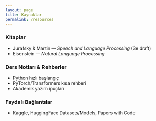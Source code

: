 ```yaml
---
layout: page
title: Kaynaklar
permalink: /resources
---
```


### Kitaplar
- Jurafsky & Martin — *Speech and Language Processing* (3e draft)
- Eisenstein — *Natural Language Processing*

### Ders Notları & Rehberler
- Python hızlı başlangıç
- PyTorch/Transformers kısa rehberi
- Akademik yazım ipuçları

### Faydalı Bağlantılar
- Kaggle, HuggingFace Datasets/Models, Papers with Code